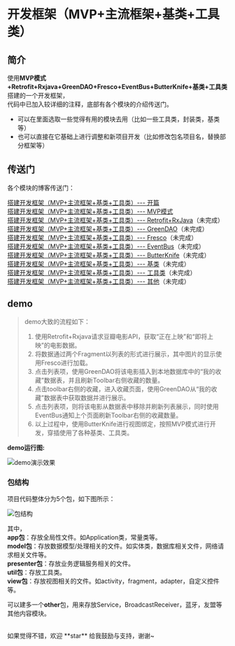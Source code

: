 # 开发框架（MVP+主流框架+基类+工具类）

## 简介

使用**MVP模式+Retrofit+Rxjava+GreenDAO+Fresco+EventBus+ButterKnife+基类+工具类**搭建的一个开发框架，<br>
代码中已加入较详细的注释，底部有各个模块的介绍传送门。

- 可以在里面选取一些觉得有用的模块去用（比如一些工具类，封装类，基类等）
- 也可以直接在它基础上进行调整和新项目开发（比如修改包名项目名，替换部分框架等）

## 传送门

各个模块的博客传送门：

[搭建开发框架（MVP+主流框架+基类+工具类）--- 开篇](http://blog.csdn.net/ljy_programmer/article/details/78180445)<br>
[搭建开发框架（MVP+主流框架+基类+工具类）--- MVP模式](http://blog.csdn.net/ljy_programmer/article/details/78187499)<br>
[搭建开发框架（MVP+主流框架+基类+工具类）--- Retrofit+RxJava](http:sdf)（未完成）<br>
[搭建开发框架（MVP+主流框架+基类+工具类）--- GreenDAO](http:sdf)（未完成）<br>
[搭建开发框架（MVP+主流框架+基类+工具类）--- Fresco](http:sdf)（未完成）<br>
[搭建开发框架（MVP+主流框架+基类+工具类）--- EventBus](http:sdf)（未完成）<br>
[搭建开发框架（MVP+主流框架+基类+工具类）--- ButterKnife](http:sdf)（未完成）<br>
[搭建开发框架（MVP+主流框架+基类+工具类）--- 基类](http:sdf)（未完成）<br>
[搭建开发框架（MVP+主流框架+基类+工具类）--- 工具类](http:sdf)（未完成）<br>
[搭建开发框架（MVP+主流框架+基类+工具类）--- 其他](http:sdf)（未完成）<br>


## demo
>demo大致的流程如下：
>1. 使用Retrofit+Rxjava请求豆瓣电影API，获取“正在上映”和“即将上映”的电影数据。
>2. 将数据通过两个Fragment以列表的形式进行展示，其中图片的显示使用Fresco进行加载。
>3. 点击列表项，使用GreenDAO将该电影插入到本地数据库中的“我的收藏”数据表，并且刷新Toolbar右侧收藏的数量。
>4. 点击toolbar右侧的收藏，进入收藏页面，使用GreenDAO从“我的收藏”数据表中获取数据并进行展示。
>5. 点击列表项，则将该电影从数据表中移除并刷新列表展示，同时使用EventBus通知上个页面刷新Toolbar右侧的收藏数量。
>6. 以上过程中，使用ButterKnife进行视图绑定，按照MVP模式进行开发，穿插使用了各种基类、工具类。


**demo运行图:**

![demo演示效果](http://img.blog.csdn.net/20171009141853011?watermark/2/text/aHR0cDovL2Jsb2cuY3Nkbi5uZXQvbGp5X3Byb2dyYW1tZXI=/font/5a6L5L2T/fontsize/400/fill/I0JBQkFCMA==/dissolve/70/gravity/SouthEast)

### 包结构

项目代码整体分为5个包，如下图所示：

![包结构](http://img.blog.csdn.net/20171010094014110?watermark/2/text/aHR0cDovL2Jsb2cuY3Nkbi5uZXQvbGp5X3Byb2dyYW1tZXI=/font/5a6L5L2T/fontsize/400/fill/I0JBQkFCMA==/dissolve/70/gravity/SouthEast)


其中，<br>
**app包**：存放全局性文件。如Application类，常量类等。<br>
**model包**：存放数据模型/处理相关的文件。如实体类，数据库相关文件，网络请求相关文件等。<br>
**presenter包**：存放业务逻辑服务相关的文件。<br>
**util包**：存放工具类。<br>
**view包**：存放视图相关的文件。如activity，fragment，adapter，自定义控件等。<br>

可以建多一个**other**包，用来存放Service，BroadcastReceiver，蓝牙，友盟等其他内容模块。<br>





<br>
如果觉得不错，欢迎 **star** 给我鼓励与支持，谢谢~
